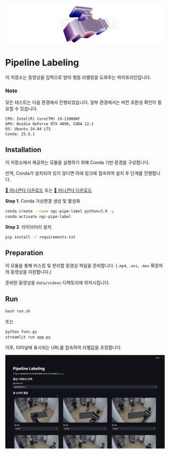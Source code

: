 ![thumbnail](./thumb.png)

# Pipeline Labeling

이 저장소는 동영상을 입력으로 받아 행동 라벨링을 도와주는 파이프라인입니다.

### Note

모든 테스트는 다음 환경에서 진행되었습니다. 일부 환경에서는 버전 호환성 확인이 필요할 수 있습니다.

    CPU: Intel(R) Core(TM) i9-13900KF
    GPU: Nvidia GeForce RTX 4090, CUDA 12.1
    OS: Ubuntu 24.04 LTS
    Conda: 25.5.1

## Installation

이 저장소에서 제공하는 모듈을 실행하기 위해 Conda 기반 환경을 구성합니다.

만약, Conda가 설치되어 있지 않다면 아래 링크에 접속하여 설치 후 단계를 진행합니다.

[🔗 아나콘다 다운로드](https://www.anaconda.com/download/success) 또는 [🔗 미니콘다 다운로드](https://www.anaconda.com/docs/getting-started/miniconda/main)

**Step 1**. Conda 가상환경 생성 및 활성화

```bash
conda create --name ngc-pipe-label python=3.9 -y
conda activate ngc-pipe-label
```

**Step 2**. 라이브러리 설치

```bash
pip install -r requirements.txt
```

## Preparation

이 모듈을 통해 마스킹 및 분리할 동영상 파일을 준비합니다. (`.mp4`, `.avi`, `.mov` 확장자의 동영상을 지원합니다.)

준비된 동영상을 `data/videos` 디렉토리에 위치시킵니다.

## Run

```bash
bash run.sh
```

또는

```bash
python func.py
streamlit run app.py
```

이후, 터미널에 표시되는 URL롤 접속하여 라벨값을 조정합니다.

![demo](resource/demo.png)
